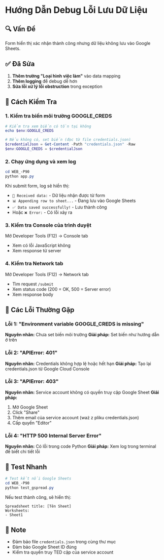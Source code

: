 # Hướng Dẫn Debug Lỗi Lưu Dữ Liệu

## 🔍 Vấn Đề
Form hiển thị xác nhận thành công nhưng dữ liệu không lưu vào Google Sheets.

## ✅ Đã Sửa
1. **Thêm trường "Loại hình việc làm"** vào data mapping
2. **Thêm logging** để debug dễ hơn
3. **Sửa lỗi xử lý lỗi obstruction** trong exception

## 🔧 Cách Kiểm Tra

### 1. Kiểm tra biến môi trường GOOGLE_CREDS
```powershell
# Kiểm tra xem biến có tồn tại không
echo $env:GOOGLE_CREDS

# Nếu không có, set biến (đọc từ file credentials.json)
$credentialJson = Get-Content -Path "credentials.json" -Raw
$env:GOOGLE_CREDS = $credentialJson
```

### 2. Chạy ứng dụng và xem log
```powershell
cd WEB_-P90
python app.py
```

Khi submit form, log sẽ hiển thị:
- `📝 Received data:` - Dữ liệu nhận được từ form
- `📊 Appending row to sheet...` - Đang lưu vào Google Sheets
- `✅ Data saved successfully!` - Lưu thành công
- Hoặc `❌ Error:` - Có lỗi xảy ra

### 3. Kiểm tra Console của trình duyệt
Mở Developer Tools (F12) → Console tab
- Xem có lỗi JavaScript không
- Xem response từ server

### 4. Kiểm tra Network tab
Mở Developer Tools (F12) → Network tab
- Tìm request `/submit`
- Xem status code (200 = OK, 500 = Server error)
- Xem response body

## 🐛 Các Lỗi Thường Gặp

### Lỗi 1: "Environment variable GOOGLE_CREDS is missing"
**Nguyên nhân:** Chưa set biến môi trường
**Giải pháp:** Set biến như hướng dẫn ở trên

### Lỗi 2: "APIError: 401"
**Nguyên nhân:** Credentials không hợp lệ hoặc hết hạn
**Giải pháp:** Tạo lại credentials.json từ Google Cloud Console

### Lỗi 3: "APIError: 403"
**Nguyên nhân:** Service account không có quyền truy cập Google Sheet
**Giải pháp:** 
1. Mở Google Sheet
2. Click "Share"
3. Thêm email của service account (waż z pliku credentials.json)
4. Cấp quyền "Editor"

### Lỗi 4: "HTTP 500 Internal Server Error"
**Nguyên nhân:** Có lỗi trong code Python
**Giải pháp:** Xem log trong terminal để biết chi tiết lỗi

## 🧪 Test Nhanh
```powershell
# Test kết nối Google Sheets
cd WEB_-P90
python test_gspread.py
```

Nếu test thành công, sẽ hiển thị:
```
Spreadsheet title: [Tên Sheet]
Worksheets:
- Sheet1
```

## 📝 Note
- Đảm bảo file `credentials.json` trong cùng thư mục
- Đảm bảo Google Sheet ID đúng
- Kiểm tra quyền truy TED cập của service account

